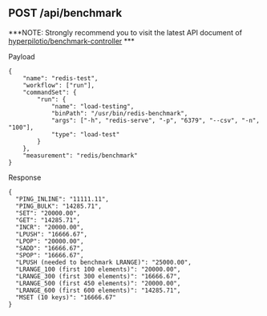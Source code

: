 ## POST /api/benchmark

***NOTE: Strongly recommend you to visit the latest API document of [hyperpilotio/benchmark-controller](https://github.com/Hyperpilotio/benchmark-controller) ***

Payload

```{json}
{
	"name": "redis-test",
	"workflow": ["run"],
	"commandSet": {
		"run": {
			"name": "load-testing",
			"binPath": "/usr/bin/redis-benchmark",
			"args": ["-h", "redis-serve", "-p", "6379", "--csv", "-n", "100"],
			"type": "load-test"
		}
	},
    "measurement": "redis/benchmark"
}
```

Response

```{json}
{
  "PING_INLINE": "11111.11",
  "PING_BULK": "14285.71",
  "SET": "20000.00",
  "GET": "14285.71",
  "INCR": "20000.00",
  "LPUSH": "16666.67",
  "LPOP": "20000.00",
  "SADD": "16666.67",
  "SPOP": "16666.67",
  "LPUSH (needed to benchmark LRANGE)": "25000.00",
  "LRANGE_100 (first 100 elements)": "20000.00",
  "LRANGE_300 (first 300 elements)": "16666.67",
  "LRANGE_500 (first 450 elements)": "20000.00",
  "LRANGE_600 (first 600 elements)": "14285.71",
  "MSET (10 keys)": "16666.67"
}
```
